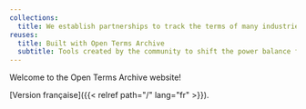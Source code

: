 ```yaml
---
collections:
  title: We establish partnerships to track the terms of many industries, in several languages and jurisdictions
reuses:
  title: Built with Open Terms Archive
  subtitle: Tools created by the community to shift the power balance from big tech towards end users.
---
```


Welcome to the Open Terms Archive website!

[Version française]({{< relref path="/" lang="fr" >}}).
